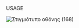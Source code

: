 USAGE

![Στιγμιότυπο οθόνης (168)](https://user-images.githubusercontent.com/57221590/145521617-5b902a81-6b92-44dc-a850-b35485e8c933.png)

